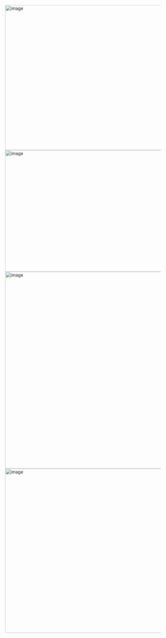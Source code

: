 <img width="667" height="470" alt="image" src="https://github.com/user-attachments/assets/daad2689-87e5-4af1-b0ee-053a0245cd78" />
<img width="1535" height="394" alt="image" src="https://github.com/user-attachments/assets/e0fab323-e195-4ccc-8857-62e70b68e9d3" />
<img width="904" height="638" alt="image" src="https://github.com/user-attachments/assets/0f012670-71f9-4255-8028-1be9adaf9a6a" />
<img width="859" height="532" alt="image" src="https://github.com/user-attachments/assets/8dd798a7-b174-4103-bc55-6cc3932b76b9" />

